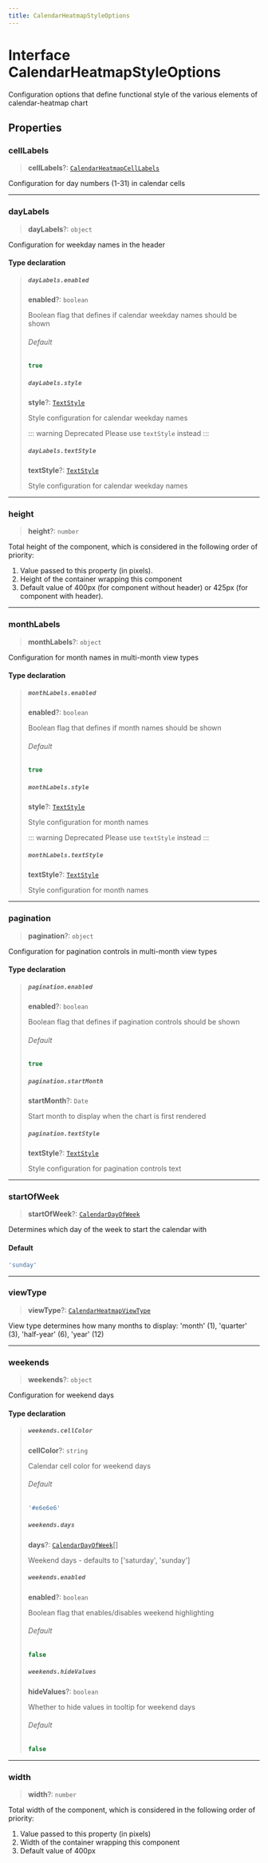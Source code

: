 ```yaml
---
title: CalendarHeatmapStyleOptions
---
```


# Interface CalendarHeatmapStyleOptions

Configuration options that define functional style of the various elements of calendar-heatmap chart

## Properties

### cellLabels

> **cellLabels**?: [`CalendarHeatmapCellLabels`](../type-aliases/type-alias.CalendarHeatmapCellLabels.md)

Configuration for day numbers (1-31) in calendar cells

***

### dayLabels

> **dayLabels**?: `object`

Configuration for weekday names in the header

#### Type declaration

> ##### `dayLabels.enabled`
>
> **enabled**?: `boolean`
>
> Boolean flag that defines if calendar weekday names should be shown
>
> ###### Default
>
> ```ts
> true
> ```
>
> ##### `dayLabels.style`
>
> **style**?: [`TextStyle`](../type-aliases/type-alias.TextStyle.md)
>
> Style configuration for calendar weekday names
>
> ::: warning Deprecated
> Please use `textStyle` instead
> :::
>
> ##### `dayLabels.textStyle`
>
> **textStyle**?: [`TextStyle`](../type-aliases/type-alias.TextStyle.md)
>
> Style configuration for calendar weekday names
>
>

***

### height

> **height**?: `number`

Total height of the component, which is considered in the following order of priority:

1. Value passed to this property (in pixels).
2. Height of the container wrapping this component
3. Default value of 400px (for component without header) or 425px (for component with header).

***

### monthLabels

> **monthLabels**?: `object`

Configuration for month names in multi-month view types

#### Type declaration

> ##### `monthLabels.enabled`
>
> **enabled**?: `boolean`
>
> Boolean flag that defines if month names should be shown
>
> ###### Default
>
> ```ts
> true
> ```
>
> ##### `monthLabels.style`
>
> **style**?: [`TextStyle`](../type-aliases/type-alias.TextStyle.md)
>
> Style configuration for month names
>
> ::: warning Deprecated
> Please use `textStyle` instead
> :::
>
> ##### `monthLabels.textStyle`
>
> **textStyle**?: [`TextStyle`](../type-aliases/type-alias.TextStyle.md)
>
> Style configuration for month names
>
>

***

### pagination

> **pagination**?: `object`

Configuration for pagination controls in multi-month view types

#### Type declaration

> ##### `pagination.enabled`
>
> **enabled**?: `boolean`
>
> Boolean flag that defines if pagination controls should be shown
>
> ###### Default
>
> ```ts
> true
> ```
>
> ##### `pagination.startMonth`
>
> **startMonth**?: `Date`
>
> Start month to display when the chart is first rendered
>
> ##### `pagination.textStyle`
>
> **textStyle**?: [`TextStyle`](../type-aliases/type-alias.TextStyle.md)
>
> Style configuration for pagination controls text
>
>

***

### startOfWeek

> **startOfWeek**?: [`CalendarDayOfWeek`](../type-aliases/type-alias.CalendarDayOfWeek.md)

Determines which day of the week to start the calendar with

#### Default

```ts
'sunday'
```

***

### viewType

> **viewType**?: [`CalendarHeatmapViewType`](../type-aliases/type-alias.CalendarHeatmapViewType.md)

View type determines how many months to display: 'month' (1), 'quarter' (3), 'half-year' (6), 'year' (12)

***

### weekends

> **weekends**?: `object`

Configuration for weekend days

#### Type declaration

> ##### `weekends.cellColor`
>
> **cellColor**?: `string`
>
> Calendar cell color for weekend days
>
> ###### Default
>
> ```ts
> '#e6e6e6'
> ```
>
> ##### `weekends.days`
>
> **days**?: [`CalendarDayOfWeek`](../type-aliases/type-alias.CalendarDayOfWeek.md)[]
>
> Weekend days - defaults to ['saturday', 'sunday']
>
> ##### `weekends.enabled`
>
> **enabled**?: `boolean`
>
> Boolean flag that enables/disables weekend highlighting
>
> ###### Default
>
> ```ts
> false
> ```
>
> ##### `weekends.hideValues`
>
> **hideValues**?: `boolean`
>
> Whether to hide values in tooltip for weekend days
>
> ###### Default
>
> ```ts
> false
> ```
>
>

***

### width

> **width**?: `number`

Total width of the component, which is considered in the following order of priority:

1. Value passed to this property (in pixels)
2. Width of the container wrapping this component
3. Default value of 400px
